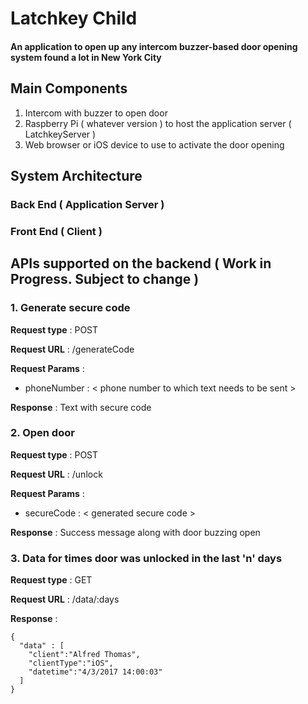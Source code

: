 # Latchkey Child

#### An application to open up any intercom buzzer-based door opening system found a lot in New York City

## Main Components
1. Intercom with buzzer to open door
2. Raspberry Pi ( whatever version ) to host the application server ( LatchkeyServer )
3. Web browser or iOS device to use to activate the door opening

## System Architecture

### Back End ( Application Server )


### Front End ( Client )

## APIs supported on the backend ( Work in Progress. Subject to change )


### 1. Generate secure code

**Request type**    : POST

**Request URL**    : /generateCode

**Request Params** :

- phoneNumber  : < phone number to which text needs to be sent >

**Response** : Text with secure code

### 2. Open door

**Request type**   : POST

**Request URL**    : /unlock

**Request Params** :

- secureCode :  < generated secure code >

**Response** : Success message along with door buzzing open

### 3. Data for times door was unlocked in the last 'n' days

**Request type**   : GET

**Request URL**    : /data/:days

**Response** :
~~~~
{
  "data" : [
    "client":"Alfred Thomas",
    "clientType":"iOS",
    "datetime":"4/3/2017 14:00:03"
  ]
}
~~~~
